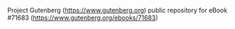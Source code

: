 Project Gutenberg (https://www.gutenberg.org) public repository
for eBook #71683 (https://www.gutenberg.org/ebooks/71683)
